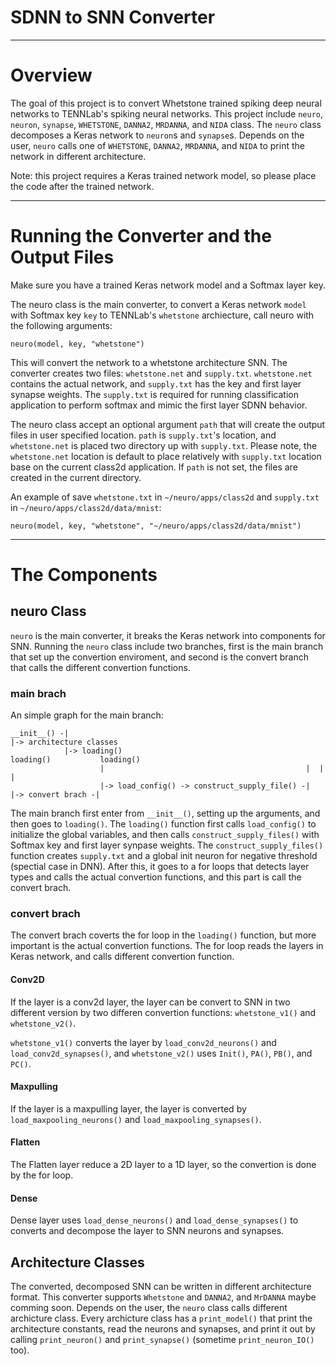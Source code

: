 # SDNN to SNN Converter

----
# Overview 

The goal of this project is to convert Whetstone trained spiking deep neural networks to TENNLab's spiking neural networks. This project include `neuro`, `neuron`, `synapse`, `WHETSTONE`, `DANNA2`, `MRDANNA`, and `NIDA` class. The `neuro` class decomposes a Keras network to `neuron`s and `synapse`s. Depends on the user, `neuro` calls one of `WHETSTONE`, `DANNA2`, `MRDANNA`, and `NIDA` to print the network in different architecture. 

Note: this project requires a Keras trained network model, so please place the code after the trained network. 

----
# Running the Converter and the Output Files 

Make sure you have a trained Keras network model and a Softmax layer key. 

The neuro class is the main converter, to convert a Keras network `model` with Softmax key `key` to TENNLab's `whetstone` archiecture, call neuro with the following arguments: 

```
neuro(model, key, "whetstone")
```

This will convert the network to a whetstone architecture SNN. The converter creates two files: `whetstone.net` and `supply.txt`. `whetstone.net` contains the actual network, and `supply.txt` has the key and first layer synapse weights. The `supply.txt` is required for running classification application to perform softmax and mimic the first layer SDNN behavior.   

The neuro class accept an optional argument `path` that will create the output files in user specified location. `path` is `supply.txt`'s location, and `whetstone.net` is placed two directory up with `supply.txt`. Please note, the `whetstone.net` location is default to place relatively with `supply.txt` location base on the current class2d application. If `path` is not set, the files are created in the current directory. 

An example of save `whetstone.txt` in `~/neuro/apps/class2d` and `supply.txt` in `~/neuro/apps/class2d/data/mnist`: 

```
neuro(model, key, "whetstone", "~/neuro/apps/class2d/data/mnist")
```

---- 
# The Components

## neuro Class

`neuro` is the main converter, it breaks the Keras network into components for SNN. Running the `neuro` class include two branches, first is the main branch that set up the convertion enviroment, and second is the convert branch that calls the different convertion functions. 


### main brach 

An simple graph for the main branch: 

```
__init__() -| 																			|->	architecture classes 
			|-> loading()          								loading() 			loading()
					|					  						  |  |					|
					|-> load_config() -> construct_supply_file() -|  |-> convert brach -|

```

The main branch first enter from `__init__()`, setting up the arguments, and then goes to `loading()`. The `loading()` function first calls `load_config()` to initialize the global variables, and then calls `construct_supply_files()` with Softmax key and first layer synpase weights. The `construct_supply_files()` function creates `supply.txt` and a global init neuron for negative threshold (spectial case in DNN). After this, it goes to a for loops that detects layer types and calls the actual convertion functions, and this part is call the convert brach. 


### convert brach

The convert brach coverts the for loop in the `loading()` function, but more important is the actual convertion functions. The for loop reads the layers in Keras network, and calls different convertion function. 


#### Conv2D

If the layer is a conv2d layer, the layer can be convert to SNN in two different version by two differen convertion functions: `whetstone_v1()` and `whetstone_v2()`. 

`whetstone_v1()` converts the layer by `load_conv2d_neurons()` and `load_conv2d_synapses()`, and `whetstone_v2()` uses `Init()`, `PA()`, `PB()`, and `PC()`.  


#### Maxpulling 

If the layer is a maxpulling layer, the layer is converted by `load_maxpooling_neurons()` and `load_maxpooling_synapses()`. 

#### Flatten

The Flatten layer reduce a 2D layer to a 1D layer, so the convertion is done by the for loop. 

#### Dense

Dense layer uses `load_dense_neurons()` and `load_dense_synapses()` to converts and decompose the layer to SNN neurons and synapses. 


## Architecture Classes

The converted, decomposed SNN can be written in different architecture format. This converter supports `Whetstone` and `DANNA2`, and `MrDANNA` maybe comming soon. Depends on the user, the `neuro` class calls different archicture class. Every archicture class has a `print_model()` that print the architecture constants, read the neurons and synapses, and print it out by calling `print_neuron()` and `print_synapse()` (sometime `print_neuron_IO()` too). 


































